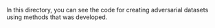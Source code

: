 In this directory, you can see the code for creating adversarial datasets using methods that was developed.
